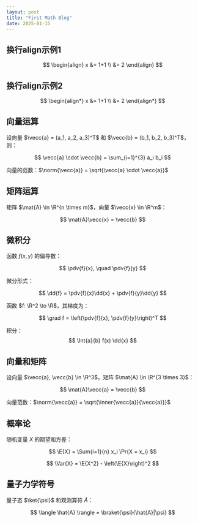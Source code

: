 ```yaml
---
layout: post
title: "First Math Blog"
date: 2025-01-15
---
```


<script type="text/javascript">
MathJax = {
  tex: {
    macros: {
      vecx: ["\\boldsymbol{#1}", 1]
    }
  }
};
</script>
<script id="MathJax-script" async
  src="https://cdn.jsdelivr.net/npm/mathjax@3/es5/tex-mml-chtml.js"></script>
  
## 换行align示例1

$$
\begin{align}
x &= 1+1 \\
&= 2
\end{align}
$$

## 换行align示例2

$$
\begin{align*}
x &= 1+1 \\
&= 2
\end{align*}
$$

## 向量运算

设向量 $\vecc{a} = (a_1, a_2, a_3)^T$ 和 $\vecc{b} = (b_1, b_2, b_3)^T$，则：

$$
\vecc{a} \cdot \vecc{b} = \sum_{i=1}^{3} a_i b_i
$$

向量的范数：$\norm{\vecc{a}} = \sqrt{\vecc{a} \cdot \vecc{a}}$

## 矩阵运算

矩阵 $\mat{A} \in \R^{n \times m}$，向量 $\vecc{x} \in \R^m$：

$$
\mat{A}\vecc{x} = \vecc{b}
$$

## 微积分

函数 $f(x, y)$ 的偏导数：

$$
\pdv{f}{x}, \quad \pdv{f}{y}
$$

微分形式：

$$
\dd{f} = \pdv{f}{x}\dd{x} + \pdv{f}{y}\dd{y}
$$

函数 $f: \R^2 \to \R$，其梯度为：

$$
\grad f = \left(\pdv{f}{x}, \pdv{f}{y}\right)^T
$$

积分：
$$
\Int{a}{b} f(x) \dd{x}
$$

## 向量和矩阵

设向量 $\vecc{a}, \vecc{b} \in \R^3$，矩阵 $\mat{A} \in \R^{3 \times 3}$：

$$
\mat{A}\vecc{a} = \vecc{b}
$$

向量范数：$\norm{\vecc{a}} = \sqrt{\inner{\vecc{a}}{\vecc{a}}}$


## 概率论

随机变量 $X$ 的期望和方差：

$$
\E{X} = \Sum{i=1}{n} x_i \Pr{X = x_i}
$$

$$
\Var{X} = \E{X^2} - \left(\E{X}\right)^2
$$

## 量子力学符号

量子态 $\ket{\psi}$ 和观测算符 $\hat{A}$：

$$
\langle \hat{A} \rangle = \braket{\psi}{\hat{A}|\psi}
$$
